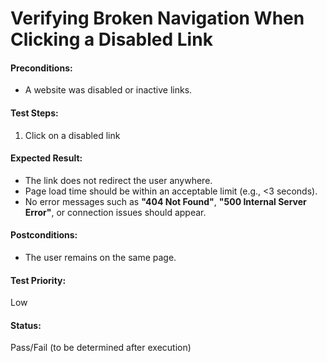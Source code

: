 # Verifying Broken Navigation When Clicking a Disabled Link

#### **Preconditions:**  
- A website was disabled or inactive links.  

#### **Test Steps:**  
1. Click on a disabled link 

#### **Expected Result:**  
- The link does not redirect the user anywhere.
- Page load time should be within an acceptable limit (e.g., <3 seconds).  
- No error messages such as **"404 Not Found"**, **"500 Internal Server Error"**, or connection issues should appear.  

#### **Postconditions:**  
- The user remains on the same page.  

#### **Test Priority:**  
Low  

#### **Status:**  
Pass/Fail (to be determined after execution)  
